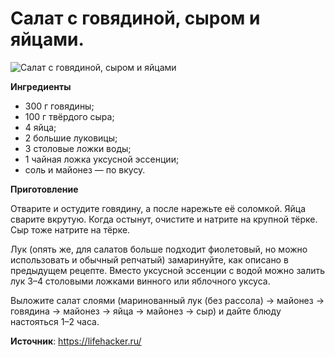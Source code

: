 # Салат с говядиной, сыром и яйцами.

![Салат с говядиной, сыром и яйцами](/images/Kulinar/Salad/salat-myaso-sir.jpg 'Салат с говядиной, сыром и яйцами')

**Ингредиенты**

- 300 г говядины;
- 100 г твёрдого сыра;
- 4 яйца;
- 2 большие луковицы;
- 3 столовые ложки воды;
- 1 чайная ложка уксусной эссенции;
- соль и майонез — по вкусу.

**Приготовление**

Отварите и остудите говядину, а после нарежьте её соломкой. Яйца сварите вкрутую. Когда остынут, очистите и натрите на крупной тёрке. Сыр тоже натрите на тёрке.

Лук (опять же, для салатов больше подходит фиолетовый, но можно использовать и обычный репчатый) замаринуйте, как описано в предыдущем рецепте. Вместо уксусной эссенции с водой можно залить лук 3–4 столовыми ложками винного или яблочного уксуса.

Выложите салат слоями (маринованный лук (без рассола) → майонез → говядина → майонез → яйца → майонез → сыр) и дайте блюду настояться 1–2 часа.

**Источник**: https://lifehacker.ru/

